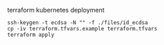 terraform kubernetes deployment

```
ssh-keygen -t ecdsa -N "" -f ./files/id_ecdsa
cp -iv terraform.tfvars.example terraform.tfvars
terraform apply
```

